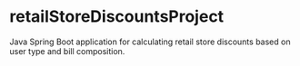 # retailStoreDiscountsProject
Java Spring Boot application for calculating retail store discounts based on user type and bill composition.
